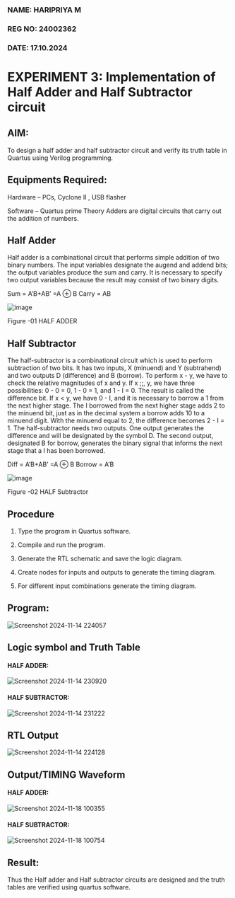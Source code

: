 ### NAME: HARIPRIYA M
### REG NO: 24002362
### DATE: 17.10.2024
# EXPERIMENT 3: Implementation of Half Adder and Half Subtractor circuit


## AIM:

To design a half adder and half subtractor circuit and verify its truth table in Quartus using Verilog programming.

## Equipments Required:

Hardware – PCs, Cyclone II , USB flasher 

Software – Quartus prime Theory Adders are digital circuits that carry out the addition of numbers.

## Half Adder

Half adder is a combinational circuit that performs simple addition of two binary numbers. The input variables designate the augend and addend bits; the output variables produce the sum and carry. It is necessary to specify two output variables because the result may consist of two binary digits.

Sum = A’B+AB’ =A ⊕ B Carry = AB

![image](https://github.com/naavaneetha/HALF_ADDER_SUBTRACTOR/assets/154305477/bd4a0b2c-cdbc-4184-ab08-81578f121e1f)

Figure -01 HALF ADDER

## Half Subtractor

The half-subtractor is a combinational circuit which is used to perform subtraction of two bits. It has two inputs, X (minuend) and Y (subtrahend) and two outputs D (difference) and B (borrow). To perform x - y, we have to check the relative magnitudes of x and y. If x ;;, y, we have three possibilities: 0 - 0 = 0, 1 - 0 = 1, and 1 - I = 0. The result is called the difference bit. If x < y, we have 0 - I, and it is necessary to borrow a 1 from the next higher stage. The I borrowed from the next higher stage adds 2 to the minuend bit, just as in the decimal system a borrow adds 10 to a minuend digit. With the minuend equal to 2, the difference becomes 2 - I = 1. The half-subtractor needs two outputs. One output generates the difference and will be designated by the symbol D. The second output, designated B for borrow, generates the binary signal that informs the next stage that a I has been borrowed. 

Diff = A’B+AB’ =A ⊕ B
Borrow = A’B

 ![image](https://github.com/naavaneetha/HALF_ADDER_SUBTRACTOR/assets/154305477/d76b099c-513f-4e7c-843a-e2fd028a531a)

Figure -02 HALF Subtractor


## Procedure

1.	Type the program in Quartus software.

2.	Compile and run the program.

3.	Generate the RTL schematic and save the logic diagram.

4.	Create nodes for inputs and outputs to generate the timing diagram.

5.	For different input combinations generate the timing diagram.


## Program:
![Screenshot 2024-11-14 224057](https://github.com/user-attachments/assets/5896674e-c031-4b33-8886-a41921836be0)


## Logic symbol and Truth Table

#### HALF ADDER:
![Screenshot 2024-11-14 230920](https://github.com/user-attachments/assets/0111021d-27e3-4f5e-8e5c-5ef9e971aec4)

#### HALF SUBTRACTOR:
![Screenshot 2024-11-14 231222](https://github.com/user-attachments/assets/53703685-81c4-441a-942c-63e8eb30a286)


## RTL Output
![Screenshot 2024-11-14 224128](https://github.com/user-attachments/assets/58ca1a53-c51a-4f69-bf11-3b786dd6f083)


## Output/TIMING Waveform
#### HALF ADDER:
![Screenshot 2024-11-18 100355](https://github.com/user-attachments/assets/cdeabeae-421c-4ca7-ae22-ff9729a76383)


#### HALF SUBTRACTOR:
![Screenshot 2024-11-18 100754](https://github.com/user-attachments/assets/020851e1-7702-40e4-ba95-32a4b41cc8cc)




## Result:
Thus the Half adder and Half subtractor circuits are designed and the truth tables are verified using quartus software.


